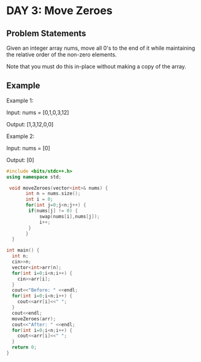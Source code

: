 # DAY 3: Move Zeroes

## Problem Statements

Given an integer array nums, move all 0's to the end of it while maintaining the relative order of the non-zero elements.

Note that you must do this in-place without making a copy of the array.

 


## Example

Example 1:

Input: nums = [0,1,0,3,12]

Output: [1,3,12,0,0]

Example 2:

Input: nums = [0]

Output: [0]

 

```C++
#include <bits/stdc++.h>
using namespace std;

 void moveZeroes(vector<int>& nums) {
       int n = nums.size();
       int i = 0;
       for(int j=0;j<n;j++) {
        if(nums[j] != 0) {
            swap(nums[i],nums[j]);
            i++;
        }
       }
  }

int main() {
  int n;
  cin>>n;
  vector<int>arr(n);
  for(int i=0;i<n;i++) {
    cin>>arr[i];
  }
  cout<<"Before: " <<endl;
  for(int i=0;i<n;i++) {
    cout<<arr[i]<<" ";
  }
  cout<<endl;
  moveZeroes(arr);
  cout<<"After: " <<endl;
  for(int i=0;i<n;i++) {
    cout<<arr[i]<<" ";
  }
  return 0;
}
```

